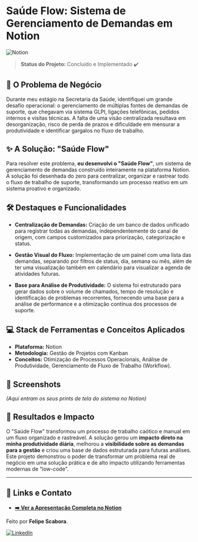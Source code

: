 # Saúde Flow: Sistema de Gerenciamento de Demandas em Notion

![Notion](https://img.shields.io/badge/Notion-000000?style=for-the-badge&logo=notion&logoColor=white)

> **Status do Projeto:** Concluído e Implementado ✔️

## 🎯 O Problema de Negócio

Durante meu estágio na Secretaria da Saúde, identifiquei um grande desafio operacional: o gerenciamento de múltiplas fontes de demandas de suporte, que chegavam via sistema GLPI, ligações telefônicas, pedidos internos e visitas técnicas. A falta de uma visão centralizada resultava em desorganização, risco de perda de prazos e dificuldade em mensurar a produtividade e identificar gargalos no fluxo de trabalho.

## ✨ A Solução: "Saúde Flow"

Para resolver este problema, **eu desenvolvi o "Saúde Flow"**, um sistema de gerenciamento de demandas construído inteiramente na plataforma Notion. A solução foi desenhada do zero para centralizar, organizar e rastrear todo o fluxo de trabalho de suporte, transformando um processo reativo em um sistema proativo e organizado.

## 🛠️ Destaques e Funcionalidades

* **Centralização de Demandas:** Criação de um banco de dados unificado para registrar todas as demandas, independentemente do canal de origem, com campos customizados para priorização, categorização e status.

* **Gestão Visual do Fluxo:** Implementação de um painel com uma lista das demandas, separando por filtros de status, dia, semana ou mês, além de ter uma visualização também em calendário para visualizar a agenda de atividades futuras.

* **Base para Análise de Produtividade:** O sistema foi estruturado para gerar dados sobre o volume de chamados, tempo de resolução e identificação de problemas recorrentes, fornecendo uma base para a análise de performance e a otimização contínua dos processos de suporte.

## 💻 Stack de Ferramentas e Conceitos Aplicados

* **Plataforma:** Notion
* **Metodologia:** Gestão de Projetos com Kanban
* **Conceitos:** Otimização de Processos Operacionais, Análise de Produtividade, Gerenciamento de Fluxo de Trabalho (Workflow).

## 📸 Screenshots

*(Aqui entram os seus prints de tela do sistema no Notion)*

## 🚀 Resultados e Impacto

O "Saúde Flow" transformou um processo de trabalho caótico e manual em um fluxo organizado e rastreável. A solução gerou um **impacto direto na minha produtividade diária**, melhorou a **visibilidade sobre as demandas para a gestão** e criou uma base de dados estruturada para futuras análises. Este projeto demonstrou o poder de transformar um problema real de negócio em uma solução prática e de alto impacto utilizando ferramentas modernas de "low-code".

---

## 🔗 Links e Contato

* **[➡️ Ver a Apresentação Completa no Notion](https://felipescabora.notion.site/Sa-de-Flow-1ace6140838d80e1b98ec44f6beac1f9)**

Feito por **Felipe Scabora**.

[![LinkedIn](https://img.shields.io/badge/linkedin-%230077B5.svg?style=for-the-badge&logo=linkedin&logoColor=white)](https://www.linkedin.com/in/felipe-scabora-85a698159/)
